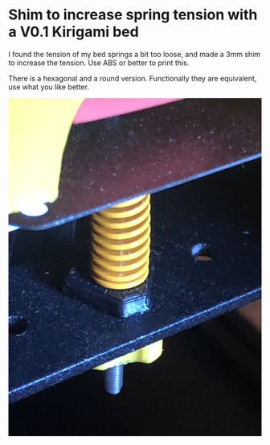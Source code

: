 # Shim to increase spring tension with a V0.1 Kirigami bed

I found the tension of my bed springs a bit too loose, and made a 3mm shim to increase the tension. Use ABS or better to print this.

There is a hexagonal and a round version. Functionally they are equivalent, use what you like better.
 
![Image 1](Images/Shim-in-place.jpg)
